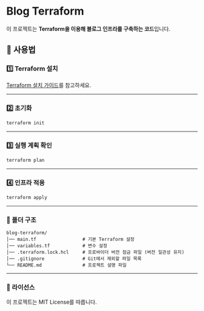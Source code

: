 # Blog Terraform

이 프로젝트는 **Terraform을 이용해 블로그 인프라를 구축하는 코드**입니다.

## 🚀 사용법

### 1️⃣ Terraform 설치  
[Terraform 설치 가이드](https://developer.hashicorp.com/terraform/tutorials/aws-get-started/install-cli)를 참고하세요.

---

### 2️⃣ 초기화  
```sh
terraform init
```

---

### 3️⃣ 실행 계획 확인
```sh
terraform plan
```

---

### 4️⃣ 인프라 적용
```sh
terraform apply
```

---

### 📁 폴더 구조
```
blog-terraform/
│── main.tf                 # 기본 Terraform 설정
│── variables.tf            # 변수 설정
│── .terraform.lock.hcl     # 프로바이더 버전 잠금 파일 (버전 일관성 유지)
│── .gitignore              # Git에서 제외할 파일 목록
└── README.md               # 프로젝트 설명 파일
```

---

### 📜 라이선스
이 프로젝트는 MIT License를 따릅니다.